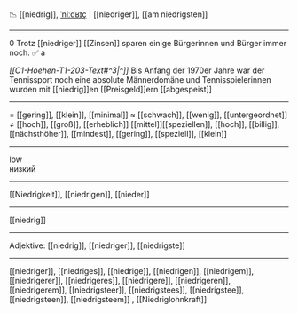 📉 [[niedrig]], [ˈniːdʁɪç](https://youglish.com/pronounce/niedrig/german) | [[niedriger]], [[am niedrigsten]]

---
0 Trotz [[niedriger]] [[Zinsen]] sparen einige Bürgerinnen und Bürger immer noch. ✅ a

*[[C1-Hoehen-T1-203-Text#^3|^]]* Bis Anfang der 1970er Jahre war der Tennissport noch eine absolute Männerdomäne und Tennisspielerinnen wurden mit [[niedrig]]en [[Preisgeld]]ern [[abgespeist]]


---
= [[gering]], [[klein]], [[minimal]]
≈ [[schwach]], [[wenig]], [[untergeordnet]]
≠ [[hoch]], [[groß]], [[erheblich]]
[[mittel]][[speziellen]], [[hoch]], [[billig]], [[nächsthöher]], [[mindest]], [[gering]], [[speziell]], [[klein]]


---
low  
низкий

---
[[Niedrigkeit]], [[niedrigen]], [[nieder]]

---
[[niedrig]]


---
Adjektive: [[niedrig]], [[niedriger]], [[niedrigste]]

---
[[niedriger]], [[niedriges]], [[niedrige]], [[niedrigen]], [[niedrigem]], [[niedrigerer]], [[niedrigeres]], [[niedrigere]], [[niedrigeren]], [[niedrigerem]], [[niedrigsteer]], [[niedrigstees]], [[niedrigstee]], [[niedrigsteen]], [[niedrigsteem]]
, [[Niedriglohnkraft]]